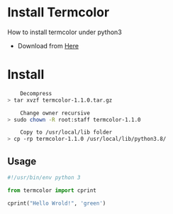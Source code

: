 # Install Termcolor 

 How to install termcolor under python3

- Download from <a href="https://pypi.org/project/termcolor/#files">Here</a>

# Install

```sh
    Decompress
> tar xvzf termcolor-1.1.0.tar.gz

    Change owner recursive
> sudo chown -R root:staff termcolor-1.1.0

    Copy to /usr/local/lib folder
> cp -rp termcolor-1.1.0 /usr/local/lib/python3.8/
```
## Usage

```python
#!/usr/bin/env python 3

from termcolor import cprint

cprint("Hello Wrold!", 'green')
```

